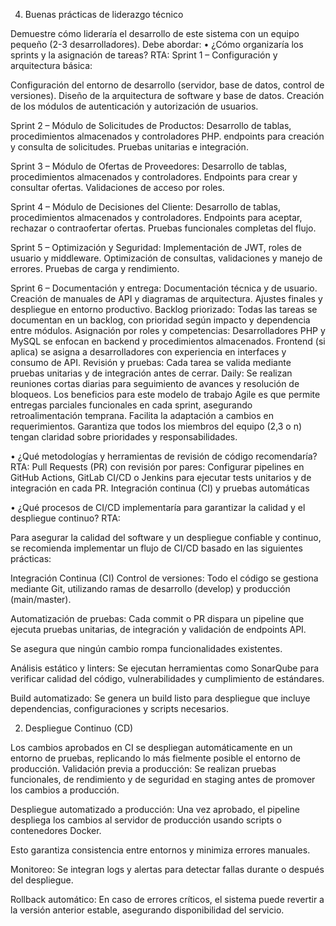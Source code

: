 4. Buenas prácticas de liderazgo técnico

Demuestre cómo lideraría el desarrollo de este sistema con un equipo pequeño (2-3
desarrolladores). Debe abordar:
• ¿Cómo organizaría los sprints y la asignación de tareas?
RTA: 
Sprint 1 – Configuración y arquitectura básica:


Configuración del entorno de desarrollo (servidor, base de datos, control de versiones).
Diseño de la arquitectura de software y base de datos.
Creación de los módulos de autenticación y autorización de usuarios.


Sprint 2 – Módulo de Solicitudes de Productos:
Desarrollo de tablas, procedimientos almacenados y controladores PHP.
endpoints para creación y consulta de solicitudes.
Pruebas unitarias e integración.


Sprint 3 – Módulo de Ofertas de Proveedores:
Desarrollo de tablas, procedimientos almacenados y controladores.
Endpoints para crear y consultar ofertas.
Validaciones de acceso por roles.


Sprint 4 – Módulo de Decisiones del Cliente:
Desarrollo de tablas, procedimientos almacenados y controladores.
Endpoints para aceptar, rechazar o contraofertar ofertas.
Pruebas funcionales completas del flujo.

Sprint 5 – Optimización y Seguridad:
Implementación de JWT, roles de usuario y middleware.
Optimización de consultas, validaciones y manejo de errores.
Pruebas de carga y rendimiento.

Sprint 6 – Documentación y entrega:
Documentación técnica y de usuario.
Creación de manuales de API y diagramas de arquitectura.
Ajustes finales y despliegue en entorno productivo.
Backlog priorizado: Todas las tareas se documentan en un backlog, con prioridad según impacto y dependencia entre módulos.
Asignación por roles y competencias:
Desarrolladores PHP y MySQL se enfocan en backend y procedimientos almacenados.
Frontend (si aplica) se asigna a desarrolladores con experiencia en interfaces y consumo de API.
Revisión y pruebas: Cada tarea se valida mediante pruebas unitarias y de integración antes de cerrar.
Daily: Se realizan reuniones cortas diarias para seguimiento de avances y resolución de bloqueos.
Los beneficios para este modelo de trabajo Agile es que permite entregas parciales funcionales en cada sprint, asegurando retroalimentación temprana.
Facilita la adaptación a cambios en requerimientos.
Garantiza que todos los miembros del equipo (2,3 o n) tengan claridad sobre prioridades y responsabilidades.

• ¿Qué metodologías y herramientas de revisión de código recomendaría?
RTA:
Pull Requests (PR) con revisión por pares:
Configurar pipelines en GitHub Actions, GitLab CI/CD o Jenkins para ejecutar tests unitarios y de integración en cada PR.
Integración continua (CI) y pruebas automáticas

• ¿Qué procesos de CI/CD implementaría para garantizar la calidad y el despliegue
continuo?
RTA:

Para asegurar la calidad del software y un despliegue confiable y continuo, se recomienda implementar un flujo de CI/CD basado en las siguientes prácticas:

Integración Continua (CI)
Control de versiones: Todo el código se gestiona mediante Git, utilizando ramas de desarrollo (develop) y producción (main/master).

Automatización de pruebas: Cada commit o PR dispara un pipeline que ejecuta pruebas unitarias, de integración y validación de endpoints API.

Se asegura que ningún cambio rompa funcionalidades existentes.

Análisis estático y linters: Se ejecutan herramientas como SonarQube para verificar calidad del código, vulnerabilidades y cumplimiento de estándares.

Build automatizado:
Se genera un build listo para despliegue que incluye dependencias, configuraciones y scripts necesarios.

2. Despliegue Continuo (CD)

Los cambios aprobados en CI se despliegan automáticamente en un entorno de pruebas, replicando lo más fielmente posible el entorno de producción.
Validación previa a producción: Se realizan pruebas funcionales, de rendimiento y de seguridad en staging antes de promover los cambios a producción.

Despliegue automatizado a producción: Una vez aprobado, el pipeline despliega los cambios al servidor de producción usando scripts o contenedores Docker.

Esto garantiza consistencia entre entornos y minimiza errores manuales.

Monitoreo: Se integran logs y alertas para detectar fallas durante o después del despliegue.

Rollback automático: En caso de errores críticos, el sistema puede revertir a la versión anterior estable, asegurando disponibilidad del servicio.
